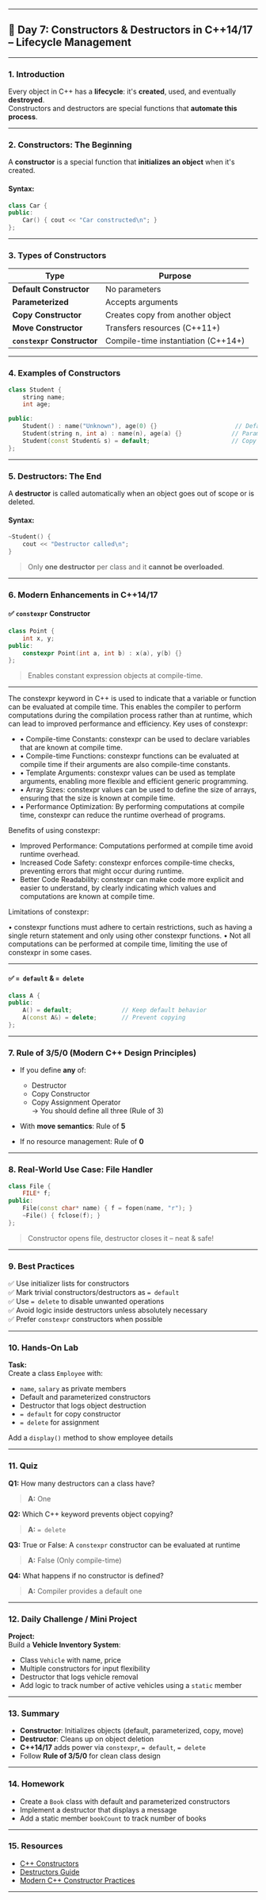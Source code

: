 

---

## 🚀 **Day 7: Constructors & Destructors in C++14/17 – Lifecycle Management**

---

### 1. Introduction

Every object in C++ has a **lifecycle**: it's **created**, used, and eventually **destroyed**.  
Constructors and destructors are special functions that **automate this process**.

---

### 2. Constructors: The Beginning

A **constructor** is a special function that **initializes an object** when it's created.

#### Syntax:
```cpp
class Car {
public:
    Car() { cout << "Car constructed\n"; }
};
```

---

### 3. Types of Constructors

| Type                    | Purpose                                           |
|-------------------------|---------------------------------------------------|
| **Default Constructor** | No parameters                                     |
| **Parameterized**       | Accepts arguments                                 |
| **Copy Constructor**    | Creates copy from another object                  |
| **Move Constructor**    | Transfers resources (C++11+)                      |
| **`constexpr` Constructor** | Compile-time instantiation (C++14+)             |

---

### 4. Examples of Constructors

```cpp
class Student {
    string name;
    int age;

public:
    Student() : name("Unknown"), age(0) {}                      // Default
    Student(string n, int a) : name(n), age(a) {}              // Parameterized
    Student(const Student& s) = default;                       // Copy
};
```

---

### 5. Destructors: The End

A **destructor** is called automatically when an object goes out of scope or is deleted.

#### Syntax:
```cpp
~Student() {
    cout << "Destructor called\n";
}
```

> Only **one destructor** per class and it **cannot be overloaded**.

---

### 6. Modern Enhancements in C++14/17

#### ✅ `constexpr` Constructor
```cpp
class Point {
    int x, y;
public:
    constexpr Point(int a, int b) : x(a), y(b) {}
};
```

> Enables constant expression objects at compile-time.
---
<p>
The constexpr keyword in C++ is used to indicate that a variable or function can be evaluated at compile time. This enables the compiler to perform computations during the compilation process rather than at runtime, which can lead to improved performance and efficiency.  
Key uses of constexpr: 
<ul>
    
<li>
• Compile-time Constants: constexpr can be used to declare variables that are known at compile time. 
</li>
<li>
• Compile-time Functions: constexpr functions can be evaluated at compile time if their arguments are also compile-time constants. 
</li>
<li>
• Template Arguments: constexpr values can be used as template arguments, enabling more flexible and efficient generic programming.
</li>
<li>
• Array Sizes: constexpr values can be used to define the size of arrays, ensuring that the size is known at compile time.

</li>
<li>
• Performance Optimization: By performing computations at compile time, constexpr can reduce the runtime overhead of programs.

</li>
</ul>

Benefits of using constexpr: 
<ul>
<li>Improved Performance: Computations performed at compile time avoid runtime overhead. 
</li><li>Increased Code Safety: constexpr enforces compile-time checks, preventing errors that might occur during runtime. </li><li>Better Code Readability: constexpr can make code more explicit and easier to understand, by clearly indicating which values and computations are known at compile time. 
</ul>
Limitations of constexpr: 

• constexpr functions must adhere to certain restrictions, such as having a single return statement and only using other constexpr functions. 
• Not all computations can be performed at compile time, limiting the use of constexpr in some cases. 
</p>

---

#### ✅ `= default` & `= delete`

```cpp
class A {
public:
    A() = default;              // Keep default behavior
    A(const A&) = delete;       // Prevent copying
};
```

---

### 7. Rule of 3/5/0 (Modern C++ Design Principles)

- If you define **any** of:
  - Destructor
  - Copy Constructor
  - Copy Assignment Operator  
  → You should define all three (Rule of 3)

- With **move semantics**: Rule of **5**

- If no resource management: Rule of **0**

---

### 8. Real-World Use Case: File Handler

```cpp
class File {
    FILE* f;
public:
    File(const char* name) { f = fopen(name, "r"); }
    ~File() { fclose(f); }
};
```

> Constructor opens file, destructor closes it – neat & safe!

---

### 9. Best Practices

✅ Use initializer lists for constructors  
✅ Mark trivial constructors/destructors as `= default`  
✅ Use `= delete` to disable unwanted operations  
✅ Avoid logic inside destructors unless absolutely necessary  
✅ Prefer `constexpr` constructors when possible

---

### 10. Hands-On Lab

**Task:**  
Create a class `Employee` with:
- `name`, `salary` as private members
- Default and parameterized constructors
- Destructor that logs object destruction
- `= default` for copy constructor
- `= delete` for assignment

Add a `display()` method to show employee details

---

### 11. Quiz

**Q1:** How many destructors can a class have?  
> **A:** One

**Q2:** Which C++ keyword prevents object copying?  
> **A:** `= delete`

**Q3:** True or False: A `constexpr` constructor can be evaluated at runtime  
> **A:** False (Only compile-time)

**Q4:** What happens if no constructor is defined?  
> **A:** Compiler provides a default one

---

### 12. Daily Challenge / Mini Project

**Project:**  
Build a **Vehicle Inventory System**:
- Class `Vehicle` with name, price
- Multiple constructors for input flexibility
- Destructor that logs vehicle removal
- Add logic to track number of active vehicles using a `static` member

---

### 13. Summary

- **Constructor**: Initializes objects (default, parameterized, copy, move)
- **Destructor**: Cleans up on object deletion
- **C++14/17** adds power via `constexpr`, `= default`, `= delete`
- Follow **Rule of 3/5/0** for clean class design

---

### 14. Homework

- Create a `Book` class with default and parameterized constructors  
- Implement a destructor that displays a message  
- Add a static member `bookCount` to track number of books

---

### 15. Resources

- [C++ Constructors](https://www.geeksforgeeks.org/constructors-cpp/)
- [Destructors Guide](https://cplusplus.com/doc/tutorial/classes2/)
- [Modern C++ Constructor Practices](https://en.cppreference.com/w/cpp/language/constructor)

---

